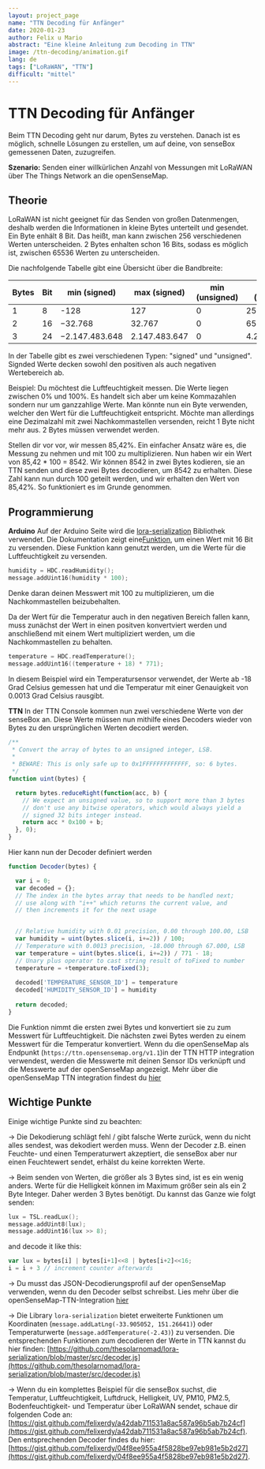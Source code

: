 ```yaml
---
layout: project_page
name: "TTN Decoding für Anfänger"
date: 2020-01-23
author: Felix u Mario
abstract: "Eine kleine Anleitung zum Decoding in TTN"
image: /ttn-decoding/animation.gif
lang: de
tags: ["LoRaWAN", "TTN"]
difficult: "mittel"
---
```

# TTN Decoding für Anfänger


Beim TTN Decoding geht nur darum, Bytes zu verstehen. Danach ist es möglich, schnelle Lösungen zu erstellen, um auf deine, von senseBox gemessenen Daten, zuzugreifen.

__Szenario:__ Senden einer willkürlichen Anzahl von Messungen mit LoRaWAN über The Things Network an die openSenseMap.


## Theorie
LoRaWAN ist nicht geeignet für das Senden von großen Datenmengen, deshalb werden die Informationen in kleine Bytes unterteilt und gesendet. Ein Byte enhält 8 Bit. Das heißt, man kann zwischen 256 verschiedenen Werten unterscheiden. 2 Bytes enhalten schon 16 Bits, sodass es möglich ist, zwischen 65536 Werten zu unterscheiden.

Die nachfolgende Tabelle gibt eine Übersicht über die Bandbreite:


| Bytes | Bit | min (signed)   | max (signed)  | min (unsigned) | max (unsigned) |
|-------|-----|----------------|---------------|----------------|----------------|
| 1     | 8   | -128           | 127           | 0              | 255            |
| 2     | 16  | −32.768        | 32.767        | 0              | 65.535         |
| 3     | 24  | −2.147.483.648 | 2.147.483.647 | 0              | 4.294.967.295  |

In der Tabelle gibt es zwei verschiedenen Typen: "signed" und "unsigned". Signded Werte decken sowohl den positiven als auch negativen Wertebereich ab. 

Beispiel: Du möchtest die Luftfeuchtigkeit messen. Die Werte liegen zwischen 0% und 100%. Es handelt sich aber um keine Kommazahlen sondern nur um ganzzahlige Werte. Man könnte nun ein Byte verwenden, welcher den Wert für die Luftfeuchtigkeit entspricht. Möchte man allerdings eine Dezimalzahl mit zwei Nachkommastellen versenden, reicht 1 Byte nicht mehr aus. 2 Bytes müssen verwendet werden.  

Stellen dir vor vor, wir messen 85,42%. Ein einfacher Ansatz wäre es, die Messung zu nehmen und mit 100 zu multiplizieren. Nun haben wir ein Wert von 85,42 * 100 = 8542. Wir können 8542 in zwei Bytes kodieren, sie an TTN senden und diese zwei Bytes decodieren, um 8542 zu erhalten. Diese Zahl kann nun durch 100 geteilt werden, und wir erhalten den Wert von 85,42%. So funktioniert es im Grunde genommen.


## Programmierung

__Arduino__
Auf der Arduino Seite wird die [lora-serialization](https://github.com/thesolarnomad/lora-serialization) Bibliothek verwendet. Die Dokumentation zeigt eine[Funktion](https://github.com/thesolarnomad/lora-serialization#unsigned-16bit-integer-2-bytes), um einen Wert mit 16 Bit zu versenden. Diese Funktion kann genutzt werden, um die Werte für die Luftfeuchtigkeit zu versenden.
```c
humidity = HDC.readHumidity();
message.addUint16(humidity * 100);
```

Denke daran deinen Messwert mit 100 zu multiplizieren, um die Nachkommastellen beizubehalten.

Da der Wert für die Temperatur auch in den negativen Bereich fallen kann, muss zunächst der Wert in einen positven konvertviert werden und anschließend mit einem Wert multipliziert werden, um die Nachkommastellen zu behalten. 
```c
temperature = HDC.readTemperature();
message.addUint16((temperature + 18) * 771);
```
In diesem Beispiel wird ein Temperatursensor verwendet, der Werte ab -18 Grad Celsius gemessen hat und die Temperatur mit einer Genauigkeit von 0.0013 Grad Celsius rausgibt. 

__TTN__
In der TTN Console kommen nun zwei verschiedene Werte von der senseBox an. Diese Werte müssen nun mithilfe eines Decoders wieder von Bytes zu den ursprünglichen Werten decodiert werden.
```js
/**
 * Convert the array of bytes to an unsigned integer, LSB. 
 *
 * BEWARE: This is only safe up to 0x1FFFFFFFFFFFFF, so: 6 bytes.
 */
function uint(bytes) {

  return bytes.reduceRight(function(acc, b) {
    // We expect an unsigned value, so to support more than 3 bytes
    // don't use any bitwise operators, which would always yield a
    // signed 32 bits integer instead.
    return acc * 0x100 + b;
  }, 0);
}
```

Hier kann nun der Decoder definiert werden
```js
function Decoder(bytes) {

  var i = 0;     
  var decoded = {};
  // The index in the bytes array that needs to be handled next;
  // use along with "i++" which returns the current value, and
  // then increments it for the next usage


  // Relative humidity with 0.01 precision, 0.00 through 100.00, LSB
  var humidity = uint(bytes.slice(i, i+=2)) / 100;
  // Temperature with 0.0013 precision, -18.000 through 67.000, LSB
  var temperature = uint(bytes.slice(i, i+=2)) / 771 - 18;
  // Unary plus operator to cast string result of toFixed to number
  temperature = +temperature.toFixed(3);
  
  decoded['TEMPERATURE_SENSOR_ID'] = temperature
  decoded['HUMIDITY_SENSOR_ID'] = humidity
  
  return decoded;
}
```
Die Funktion nimmt die ersten zwei Bytes und konvertiert sie zu zum Messwert für Luftfeuchtigkeit. Die nächsten zwei Bytes werden zu einem Messwert für die Temperatur konvertiert. Wenn du die openSenseMap als Endpunkt (`https://ttn.opensensemap.org/v1.1`)in der TTN HTTP integration verwendest, werden die Messwerte mit deinen Sensor IDs verknüpft und die Messwerte auf der openSenseMap angezeigt. Mehr über die openSenseMap TTN integration findest du [hier](https://sensebox.github.io/books-v2/osem/ttn_integration.html)

## Wichtige Punkte
Einige wichtige Punkte sind zu beachten:

→ Die Dekodierung schlägt fehl / gibt falsche Werte zurück, wenn du nicht alles sendest, was dekodiert werden muss. Wenn der Decoder z.B. einen Feuchte- und einen Temperaturwert akzeptiert, die senseBox aber nur einen Feuchtewert sendet, erhälst du keine korrekten Werte.

→ Beim senden von Werten, die größer als 3 Bytes sind, ist es ein wenig anders. Werte für die Helligkeit können im Maximum größer sein als ein 2 Byte Integer. Daher werden 3 Bytes benötigt. Du kannst das Ganze wie folgt senden: 
```c
lux = TSL.readLux();
message.addUint8(lux);
message.addUint16(lux >> 8);
```
and decode it like this:
```js
var lux = bytes[i] | bytes[i+1]<<8 | bytes[i+2]<<16;
i = i + 3 // increment counter afterwards
```

→ Du musst das JSON-Decodierungsprofil auf der openSenseMap verwenden, wenn du den Decoder selbst schreibst. Lies mehr über die openSenseMap-TTN-Integration [hier](https://sensebox.github.io/books-v2/osem/ttn_integration.html)

→ Die Library `lora-serialization` bietet erweiterte Funktionen um Koordinaten (`message.addLatLng(-33.905052, 151.26641)`) oder Temperaturwerte (`message.addTemperature(-2.43)`) zu versenden. Die entsprechenden Funktionen zum decodieren der Werte in TTN kannst du hier finden: [https://github.com/thesolarnomad/lora-serialization/blob/master/src/decoder.js](https://github.com/thesolarnomad/lora-serialization/blob/master/src/decoder.js)

→ Wenn du ein komplettes Beispiel für die senseBox suchst, die Temperatur, Luftfeuchtigkeit, Luftdruck, Helligkeit, UV, PM10, PM2.5, Bodenfeuchtigkeit- und Temperatur über LoRaWAN sendet, schaue dir folgenden Code an:[https://gist.github.com/felixerdy/a42dab711531a8ac587a96b5ab7b24cf](https://gist.github.com/felixerdy/a42dab711531a8ac587a96b5ab7b24cf). Den entsprechenden Decoder findes du hier: [https://gist.github.com/felixerdy/04f8ee955a4f5828be97eb981e5b2d27](https://gist.github.com/felixerdy/04f8ee955a4f5828be97eb981e5b2d27).


